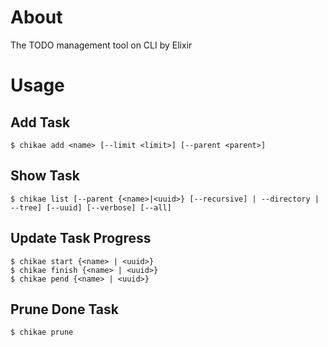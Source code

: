 # About
The TODO management tool on CLI by Elixir

# Usage
## Add Task
```
$ chikae add <name> [--limit <limit>] [--parent <parent>]
```

## Show Task
```
$ chikae list [--parent {<name>|<uuid>} [--recursive] | --directory | --tree] [--uuid] [--verbose] [--all]
```

## Update Task Progress
```
$ chikae start {<name> | <uuid>}
$ chikae finish {<name> | <uuid>}
$ chikae pend {<name> | <uuid>}
```

## Prune Done Task
```
$ chikae prune
```
